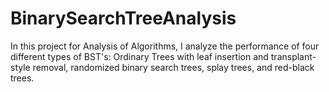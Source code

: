 # BinarySearchTreeAnalysis
In this project for Analysis of Algorithms, I analyze the performance of four different types of BST's: Ordinary Trees with leaf insertion and transplant-style removal, randomized binary search trees, splay trees, and red-black trees.

